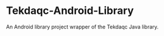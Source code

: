 Tekdaqc-Android-Library
=======================

An Android library project wrapper of the Tekdaqc Java library.
